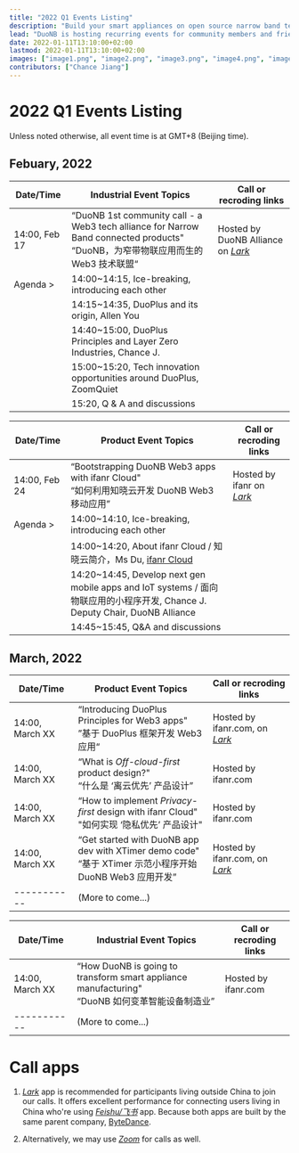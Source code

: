 ```yaml
---
title: "2022 Q1 Events Listing"
description: "Build your smart appliances on open source narrow band technologies."
lead: "DuoNB is hosting recurring events for community members and friends on a regular basis. Stay tuned for upcoming events or track the recordings for the past events."
date: 2022-01-11T13:10:00+02:00
lastmod: 2022-01-11T13:10:00+02:00
images: ["image1.png", "image2.png", "image3.png", "image4.png", "image5.png", "image6.png", "image7.png", "image8.png", "image9.png"]
contributors: ["Chance Jiang"]
---
```


# 2022 Q1 Events Listing

Unless noted otherwise, all event time is at GMT+8 (Beijing time).

## Febuary, 2022
| Date/Time | Industrial Event Topics | Call or recroding links |
| ----------- | ----------- | ----------- |
| 14:00, Feb 17 | “DuoNB 1st community call - a Web3 tech alliance for Narrow Band connected products"</br>“DuoNB，为窄带物联应用而生的 Web3 技术联盟“ | Hosted by DuoNB Alliance on [*Lark*](https://larksuite.com) |
| Agenda > | 14:00~14:15, Ice-breaking, introducing each other | 
| | 14:15~14:35, DuoPlus and its origin, Allen You |
| | 14:40~15:00, DuoPlus Principles and Layer Zero Industries, Chance J. |
| | 15:00~15:20, Tech innovation opportunities around DuoPlus, ZoomQuiet |
| | 15:20, Q & A and discussions |

| Date/Time | Product Event Topics | Call or recroding links |
| ----------- | ----------- | ----------- |
| 14:00, Feb 24 | “Bootstrapping DuoNB Web3 apps with ifanr Cloud" </br>“如何利用知晓云开发 DuoNB Web3 移动应用” | Hosted by ifanr on [*Lark*](https://larksuite.com) |
| Agenda > | 14:00~14:10, Ice-breaking, introducing each other | 
| | 14:00~14:20, About ifanr Cloud / 知晓云简介，Ms Du, [ifanr Cloud](https://minapp.com/) |
| | 14:20~14:45, Develop next gen mobile apps and IoT systems / 面向物联应用的小程序开发, Chance J. Deputy Chair, DuoNB Alliance |
| | 14:45~15:45, Q&A and discussions |

## March, 2022
| Date/Time | Product Event Topics | Call or recroding links |
| ----------- | ----------- | ----------- |
| 14:00,  March XX | “Introducing DuoPlus Principles for Web3 apps" </br> ”基于 DuoPlus 框架开发 Web3 应用“ | Hosted by ifanr.com, on [*Lark*](https://larksuite.com) |
| 14:00, March XX | “What is *Off-cloud-first* product design?" </br> “什么是 ‘离云优先’ 产品设计” | Hosted by ifanr.com |
| 14:00, March XX | “How to implement *Privacy-first* design with ifanr Cloud" </br> "如何实现 ‘隐私优先’ 产品设计" | Hosted by ifanr.com |
| 14:00, March XX | “Get started with DuoNB app dev with XTimer demo code" </br> “基于 XTimer 示范小程序开始 DuoNB Web3 应用开发” | Hosted by ifanr.com, on [*Lark*](https://larksuite.com) |
| -----------| (More to come...) | 

| Date/Time | Industrial Event Topics | Call or recroding links |
| ----------- | ----------- | ----------- |
| 14:00, March XX | “How DuoNB is going to transform smart appliance manufacturing" </br> “DuoNB 如何变革智能设备制造业” | Hosted by ifanr.com |
| -----------| (More to come...) | 


# Call apps

1. [*Lark*](https://larksuite.com) app is recommended for participants living outside China to join our calls. It offers excellent performance for connecting users living in China who're using [*Feishu/飞书*](https://feishu.cn) app. Because both apps are built by the same parent company, [ByteDance](https://www.bytedance.com).

2. Alternatively, we may use [*Zoom*](https://zoom.us) for calls as well.
